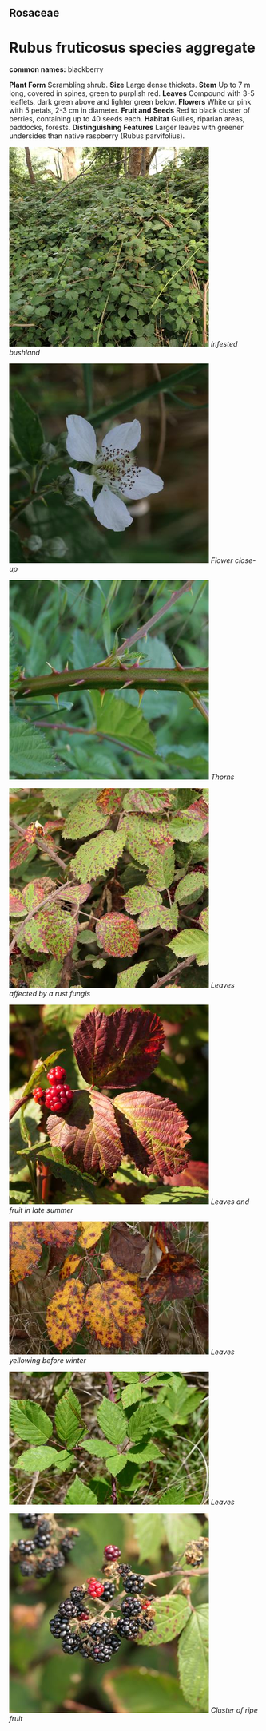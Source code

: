 ## Rosaceae
# Rubus fruticosus species aggregate
**common names:** blackberry

**Plant Form** Scrambling shrub. **Size** Large dense thickets. **Stem** Up to 7 m long, covered in spines, green to purplish red. **Leaves** Compound with 3-5 leaflets, dark green above and lighter green
below. **Flowers** White or pink with 5 petals, 2-3 cm in diameter. **Fruit and Seeds** Red to black cluster of berries, containing up to 40 seeds each. **Habitat** Gullies, riparian areas, paddocks, forests. **Distinguishing Features** Larger leaves with greener undersides than native raspberry (Rubus
parvifolius).


![Infested bushland](81210_P1044495.jpg)
   *Infested bushland* 

![Flower close-up](72012_P1053945.jpg)
   *Flower close-up* 

![Thorns](63432_P1031155.jpg)
   *Thorns* 

![Leaves affected by a rust fungis](82931_P1077870.jpg)
   *Leaves affected by a rust fungis* 

![Leaves and fruit in late summer](79239_P1044009.jpg)
   *Leaves and fruit in late summer* 

![Leaves yellowing before winter](95898_P7120816.jpg)
   *Leaves yellowing before winter* 

![Leaves](8984_P6890204.jpg)
   *Leaves* 

![Cluster of ripe fruit](81219_P1044594.jpg)
   *Cluster of ripe fruit* 

